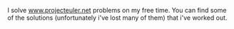 I solve www.projecteuler.net problems on my free time. You can find some of the solutions (unfortunately i've lost many of them) that i've worked out.

